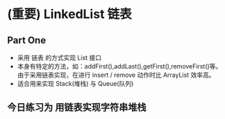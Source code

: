 # (重要) LinkedList 链表
## Part One
- 采用 链表 的方式实现 List 接口
- 本身有特定的方法，如：addFirst(),addLast(),getFirst(),removeFirst()等。  
   由于采用链表实现，在进行 insert / remove 动作时比 ArrayList 效率高。
- 适合用来实现 Stack(堆栈) 与 Queue(队列)
 
 ## 今日练习为 用链表实现字符串堆栈
